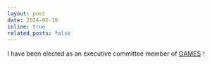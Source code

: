 ```yaml
---
layout: post
date: 2024-02-10
inline: true
related_posts: false
---
```


I have been elected as an executive committee member of [GAMES](https://games-cn.org/about-games/)！
